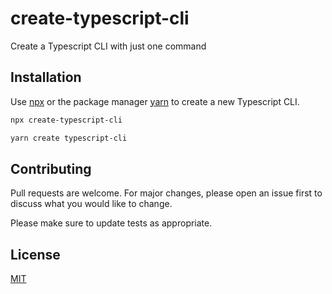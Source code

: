# create-typescript-cli

Create a Typescript CLI with just one command

## Installation

Use [npx](https://www.npmjs.com/package/npx) or the package manager [yarn](https://yarnpkg.com) to create a new Typescript CLI.

```bash
npx create-typescript-cli
```

```bash
yarn create typescript-cli
```

## Contributing
Pull requests are welcome. For major changes, please open an issue first to discuss what you would like to change.

Please make sure to update tests as appropriate.

## License
[MIT](https://choosealicense.com/licenses/mit/)
